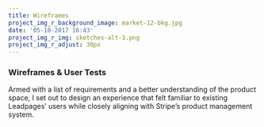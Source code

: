 ```yaml
---
title: Wireframes
project_img_r_background_image: market-12-bkg.jpg
date: '05-10-2017 16:43'
project_img_r_img: sketches-alt-3.png
project_img_r_adjust: 30px
---
```


### Wireframes & User Tests
Armed with a list of requirements and a better understanding of the product space, I set out to design an experience that felt familiar to existing Leadpages’ users while closely aligning with Stripe’s product management system.